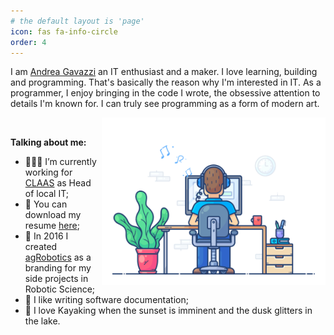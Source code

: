 ```yaml
---
# the default layout is 'page'
icon: fas fa-info-circle
order: 4
---
```


I am [Andrea Gavazzi](https://github.com/andreagavazzi) an IT enthusiast and a maker. I love learning, building and programming. That's basically the reason why I'm interested in IT.
As a programmer, I enjoy bringing in the code I wrote, the obsessive attention to details I'm known for. I can truly see programming as a form of modern art. 

<img align="right" alt="GIF" src="https://github.com/andreagavazzi/andreagavazzi/blob/main/02.gif?raw=true" width="358" height="268" />
  
</br>

**Talking about me:**

- 👨🏻‍💻 I’m currently working for [CLAAS](https://www.claas.it) as Head of local IT;
- 📝 You can download my resume [here](https://github.com/andreagavazzi/Curriculum/blob/main/AndreaGavazzi_CV_IT.pdf);
- 🚀 In 2016 I created [agRobotics]() as a branding for my side projects in Robotic Science;
- 📝 I like writing software documentation;
- 🚣 I love Kayaking when the sunset is imminent and the dusk glitters in the lake.

</br>
